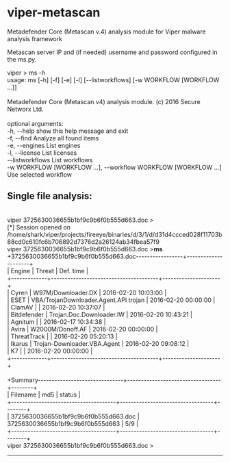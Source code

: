 # viper-metascan
Metadefender Core (Metascan v.4) analysis module for Viper malware analysis framework

Metascan server IP and (if needed) username and password configured in the ms.py. 


viper > ms -h<br/>
usage: ms [-h] [-f] [-e] [-l] [--listworkflows] [-w WORKFLOW [WORKFLOW ...]]<br/>
<br/>
Metadefender Core (Metascan v4) analysis module. (c) 2016 Secure Networx Ltd.<br/>
<br/>
optional arguments:<br/>
  -h, --help            show this help message and exit<br/>
  -f, --find            Analyze all found items<br/>
  -e, --engines         List engines<br/>
  -l, --license         List licenses<br/>
  --listworkflows       List workflows<br/>
  -w WORKFLOW [WORKFLOW ...], --workflow WORKFLOW [WORKFLOW ...]<br/>
                        Use selected workflow<br/>

<h2>Single file analysis:</h2>
<br />
viper 3725630036655b1bf9c9b6f0b555d663.doc > <br />
[*] Session opened on /home/shark/viper/projects/fireeye/binaries/d/3/1/d/d31d4ccced028f11703b88cd0c610fc6b706892d7376d2a26124ab34fbea57f9<br />
viper 3725630036655b1bf9c9b6f0b555d663.doc ><b>ms</b><br />
+3725630036655b1bf9c9b6f0b555d663.doc-----------------+---------------------+<br />
| Engine      | Threat                                | Def. time           |<br />
+-------------+---------------------------------------+---------------------+<br />
| Cyren       | W97M/Downloader.DX                    | 2016-02-20 10:03:00 |<br />
| ESET        | VBA/TrojanDownloader.Agent.API trojan | 2016-02-20 00:00:00 |<br />
| ClamAV      |                                       | 2016-02-20 10:37:07 |<br />
| Bitdefender | Trojan.Doc.Downloader.IW              | 2016-02-20 10:43:21 |<br />
| Agnitum     |                                       | 2016-02-17 10:34:38 |<br />
| Avira       | W2000M/Donoff.AF                      | 2016-02-20 00:00:00 |<br />
| ThreatTrack |                                       | 2016-02-20 05:20:13 |<br />
| Ikarus      | Trojan-Downloader.VBA.Agent           | 2016-02-20 09:08:12 |<br />
| K7          |                                       | 2016-02-20 00:00:00 |<br />
+-------------+---------------------------------------+---------------------+<br />
<br />
+Summary-------------------------------+----------------------------------+--------+<br />
| Filename                             | md5                              | status |<br />
+--------------------------------------+----------------------------------+--------+<br />
| 3725630036655b1bf9c9b6f0b555d663.doc | 3725630036655b1bf9c9b6f0b555d663 | 5/9    |<br />
+--------------------------------------+----------------------------------+--------+<br />
viper 3725630036655b1bf9c9b6f0b555d663.doc > <br />
<hr>
